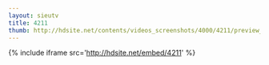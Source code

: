 ```yaml
---
layout: sieutv
title: 4211
thumb: http://hdsite.net/contents/videos_screenshots/4000/4211/preview_360p.mp4.jpg
---
```

{% include iframe src='http://hdsite.net/embed/4211' %}
 
